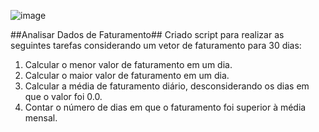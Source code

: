 ![image](https://github.com/user-attachments/assets/64bde2fd-d959-4565-9ce5-b148fe37c1ba)

##Analisar Dados de Faturamento##
Criado script para realizar as seguintes tarefas considerando um vetor de faturamento para 30 dias:
1. Calcular o menor valor de faturamento em um dia.
2. Calcular o maior valor de faturamento em um dia.
3. Calcular a média de faturamento diário, desconsiderando os dias em que o valor foi 0.0.
4. Contar o número de dias em que o faturamento foi superior à média mensal.




